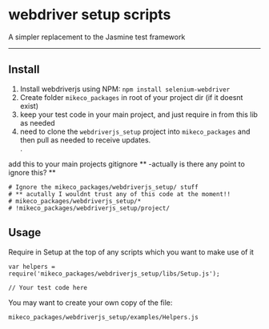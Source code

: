 # webdriver setup scripts
A simpler replacement to the Jasmine test framework

******

## Install

1. Install webdriverjs using NPM: `npm install selenium-webdriver`
1. Create folder `mikeco_packages` in root of your project dir (if it doesnt exist)
1. keep your test code in your main project, and just require in from this lib as
needed
1. need to clone the `webdriverjs_setup` project into `mikeco_packages` and then pull
 as needed to receive updates.  
.  


add this to your main projects gitignore ** -actually is there any point to ignore this? **


```
# Ignore the mikeco_packages/webdriverjs_setup/ stuff 
# ** acutally I wouldnt trust any of this code at the moment!! 
# mikeco_packages/webdriverjs_setup/*
# !mikeco_packages/webdriverjs_setup/project/
```


## Usage

Require in Setup at the top of any scripts which you want to make use of it
```
var helpers = require('mikeco_packages/webdriverjs_setup/libs/Setup.js');

// Your test code here
```
You may want to create your own copy of the file: 
```
mikeco_packages/webdriverjs_setup/examples/Helpers.js
```
